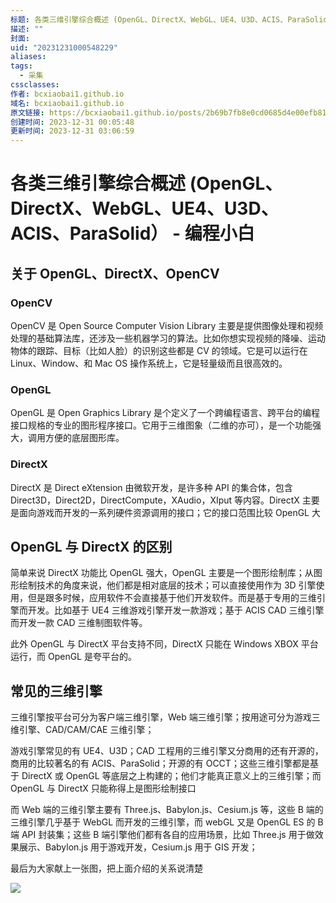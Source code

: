 ```yaml
---
标题: 各类三维引擎综合概述 (OpenGL、DirectX、WebGL、UE4、U3D、ACIS、ParaSolid） - 编程小白
描述: ""
封面: 
uid: "20231231000548229"
aliases: 
tags:
  - 采集
cssclasses: 
作者: bcxiaobai1.github.io
域名: bcxiaobai1.github.io
原文链接: https://bcxiaobai1.github.io/posts/2b69b7fb8e0cd0685d4e00efb81b627b/
创建时间: 2023-12-31 00:05:48
更新时间: 2023-12-31 03:06:59
---
```


# 各类三维引擎综合概述 (OpenGL、DirectX、WebGL、UE4、U3D、ACIS、ParaSolid） - 编程小白

## 关于 OpenGL、DirectX、OpenCV

### OpenCV

OpenCV 是 Open Source Computer Vision Library 主要是提供图像处理和视频处理的基础算法库，还涉及一些机器学习的算法。比如你想实现视频的降噪、运动物体的跟踪、目标（比如人脸）的识别这些都是 CV 的领域。它是可以运行在 Linux、Window、和 Mac OS 操作系统上，它是轻量级而且很高效的。

### OpenGL

OpenGL 是 Open Graphics Library 是个定义了一个跨编程语言、跨平台的编程接口规格的专业的图形程序接口。它用于三维图象（二维的亦可），是一个功能强大，调用方便的底层图形库。

### DirectX

DirectX 是 Direct eXtension 由微软开发，是许多种 API 的集合体，包含 Direct3D，Direct2D，DirectCompute，XAudio，XIput 等内容。DirectX 主要是面向游戏而开发的一系列硬件资源调用的接口；它的接口范围比较 OpenGL 大

## OpenGL 与 DirectX 的区别

简单来说 DirectX 功能比 OpenGL 强大，OpenGL 主要是一个图形绘制库；从图形绘制技术的角度来说，他们都是相对底层的技术；可以直接使用作为 3D 引擎使用，但是跟多时候，应用软件不会直接基于他们开发软件。而是基于专用的三维引擎而开发。比如基于 UE4 三维游戏引擎开发一款游戏；基于 ACIS CAD 三维引擎而开发一款 CAD 三维制图软件等。

此外 OpenGL 与 DirectX 平台支持不同，DirectX 只能在 Windows XBOX 平台运行，而 OpenGL 是夸平台的。

## 常见的三维引擎

三维引擎按平台可分为客户端三维引擎，Web 端三维引擎；按用途可分为游戏三维引擎、CAD/CAM/CAE 三维引擎；

游戏引擎常见的有 UE4、U3D；CAD 工程用的三维引擎又分商用的还有开源的，商用的比较著名的有 ACIS、ParaSolid；开源的有 OCCT；这些三维引擎都是基于 DirectX 或 OpenGL 等底层之上构建的；他们才能真正意义上的三维引擎；而 OpenGL 与 DirectX 只能称得上是图形绘制接口

而 Web 端的三维引擎主要有 Three.js、Babylon.js、Cesium.js 等，这些 B 端的三维引擎几乎基于 WebGL 而开发的三维引擎，而 webGL 又是 OpenGL ES 的 B 端 API 封装集；这些 B 端引擎他们都有各自的应用场景，比如 Three.js 用于做效果展示、Babylon.js 用于游戏开发，Cesium.js 用于 GIS 开发；

最后为大家献上一张图，把上面介绍的关系说清楚

![](https://images2.imgbox.com/a6/99/xf7pEQrP_o.png)


